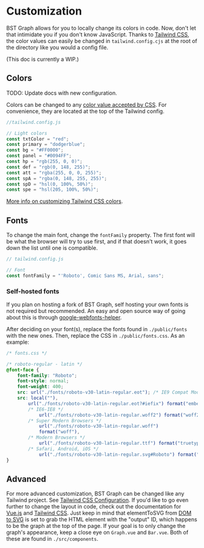 # Customization

BST Graph allows for you to locally change its colors in code.
Now, don't let that intimidate you if you don't know JavaScript.
Thanks to [Tailwind CSS](https://tailwindcss.com/),
the color values can easily be changed in `tailwind.config.cjs`
at the root of the directory like you would a config file.

(This doc is currently a WIP.)

## Colors

TODO: Update docs with new configuration.

Colors can be changed to any [color value accepted by CSS](https://developer.mozilla.org/en-US/docs/Web/CSS/color_value).
For convenience, they are located at the top of the Tailwind config.

```js
//tailwind.config.js

// Light colors
const txtColor = "red";
const primary = "dodgerblue";
const bg = "#FF0000";
const panel = "#0094FF";
const hp = "rgb(255, 0, 0)";
const def = "rgb(0, 148, 255)";
const att = "rgba(255, 0, 0, 255)";
const spA = "rgba(0, 148, 255, 255)";
const spD = "hsl(0, 100%, 50%)";
const spe = "hsl(205, 100%, 50%)";
```

[More info on customizing Tailwind CSS colors](https://tailwindcss.com/docs/customizing-colors).

## Fonts

To change the main font, change the `fontFamily` property.
The first font will be what the browser will try to use first,
and if that doesn't work, it goes down the list until one is compatible.

```js
// tailwind.config.js

// Font
const fontFamily = "'Roboto', Comic Sans MS, Arial, sans";
```

### Self-hosted fonts

If you plan on hosting a fork of BST Graph, self hosting your own fonts is not
required but recommended. An easy and open source way of going about this is
through [google-webfonts-helper](https://google-webfonts-helper.herokuapp.com/fonts).

After deciding on your font(s), replace the fonts found in `./public/fonts`
with the new ones. Then, replace the CSS in `./public/fonts.css`. As an example:

```css
/* fonts.css */

/* roboto-regular - latin */
@font-face {
	font-family: "Roboto";
	font-style: normal;
	font-weight: 400;
	src: url("./fonts/roboto-v30-latin-regular.eot"); /* IE9 Compat Modes */
	src: local(""),
		url("./fonts/roboto-v30-latin-regular.eot?#iefix") format("embedded-opentype"),
		/* IE6-IE8 */
            url("./fonts/roboto-v30-latin-regular.woff2") format("woff2"),
		/* Super Modern Browsers */
            url("./fonts/roboto-v30-latin-regular.woff")
			format("woff"),
        /* Modern Browsers */
			url("./fonts/roboto-v30-latin-regular.ttf") format("truetype"),
		/* Safari, Android, iOS */
			url("./fonts/roboto-v30-latin-regular.svg#Roboto") format("svg");
}
```

## Advanced

For more advanced customization,
BST Graph can be changed like any Tailwind project.
See [Tailwind CSS Configuration](https://tailwindcss.com/docs/configuration).
If you'd like to go even further to change the layout in code,
check out the documentation for [Vue.js](https://vuejs.org/guide/introduction.html)
and [Tailwind CSS](https://tailwindcss.com/docs/installation).
Just keep in mind that elementToSVG from [DOM to SVG](https://www.npmjs.com/package/dom-to-svg)
is set to grab the HTML element with the "output" ID, which happens to be
the graph at the top of the page.
If your goal is to only change the graph's appearance, keep a close eye on
`Graph.vue` and `Bar.vue`. Both of these are found in `./src/components`.
